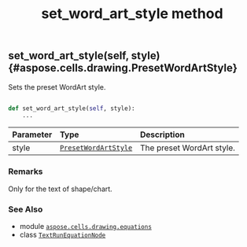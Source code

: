 ﻿---
title: set_word_art_style method
second_title: Aspose.Cells for Python via .NET API References
description: 
type: docs
weight: 110
url: /aspose.cells.drawing.equations/textrunequationnode/set_word_art_style/
is_root: false
---

## set_word_art_style(self, style) {#aspose.cells.drawing.PresetWordArtStyle}

Sets the preset WordArt style.



```python

def set_word_art_style(self, style):
    ...
```


| Parameter | Type | Description |
| :- | :- | :- |
| style | [`PresetWordArtStyle`](/cells/python-net/aspose.cells.drawing/presetwordartstyle) | The preset WordArt style. |
### Remarks

Only for the text of shape/chart.


### See Also
* module [`aspose.cells.drawing.equations`](../../)
* class [`TextRunEquationNode`](/cells/python-net/aspose.cells.drawing.equations/textrunequationnode)
